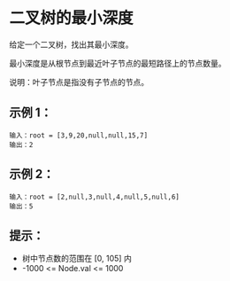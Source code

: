 # 二叉树的最小深度

给定一个二叉树，找出其最小深度。

最小深度是从根节点到最近叶子节点的最短路径上的节点数量。

说明：叶子节点是指没有子节点的节点。

## 示例 1：
```
输入：root = [3,9,20,null,null,15,7]
输出：2
```

## 示例 2：
```
输入：root = [2,null,3,null,4,null,5,null,6]
输出：5
```

## 提示：
- 树中节点数的范围在 [0, 105] 内
- -1000 <= Node.val <= 1000
